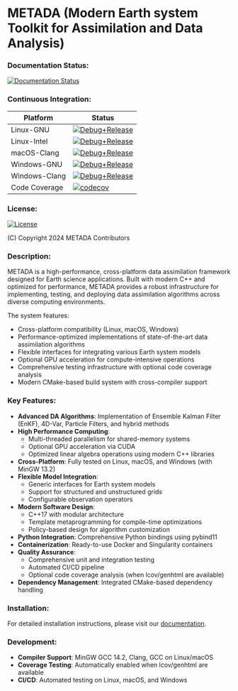 # METADA (Modern Earth system Toolkit for Assimilation and Data Analysis)

### Documentation Status:
[![Documentation Status](https://readthedocs.org/projects/modern-data-assimilation-system-for-earth-sciences/badge/?version=latest)](https://modern-data-assimilation-system-for-earth-sciences.readthedocs.io/en/latest/?badge=latest)

### Continuous Integration:
| Platform      | Status |
| ------------- | ------ |
| Linux-GNU     | [![Debug+Release](https://img.shields.io/github/actions/workflow/status/open-x-da/metada/linux.yaml?label=Debug%2BRelease)](https://github.com/open-x-da/metada/actions/workflows/linux.yaml) |
| Linux-Intel   | [![Debug+Release](https://img.shields.io/github/actions/workflow/status/open-x-da/metada/intel.yaml?label=Debug%2BRelease)](https://github.com/open-x-da/metada/actions/workflows/intel.yaml) |
| macOS-Clang   | [![Debug+Release](https://img.shields.io/github/actions/workflow/status/open-x-da/metada/macos.yaml?label=Debug%2BRelease)](https://github.com/open-x-da/metada/actions/workflows/macos.yaml) |
| Windows-GNU   | [![Debug+Release](https://img.shields.io/github/actions/workflow/status/open-x-da/metada/windows.yaml?label=Debug%2BRelease)](https://github.com/open-x-da/metada/actions/workflows/windows.yaml) |
| Windows-Clang | [![Debug+Release](https://img.shields.io/github/actions/workflow/status/open-x-da/metada/windows-clang.yaml?label=Debug%2BRelease)](https://github.com/open-x-da/metada/actions/workflows/windows-clang.yaml) |
| Code Coverage | [![codecov](https://codecov.io/gh/open-x-da/metada/graph/badge.svg?token=QVL2X0P6UO)](https://codecov.io/gh/open-x-da/metada) |

### License:
[![License](https://img.shields.io/badge/License-Apache%202.0-blue.svg)](https://opensource.org/licenses/Apache-2.0)

(C) Copyright 2024 METADA Contributors

### Description:

METADA is a high-performance, cross-platform data assimilation framework designed for Earth science applications. Built with modern C++ and optimized for performance, METADA provides a robust infrastructure for implementing, testing, and deploying data assimilation algorithms across diverse computing environments.

The system features:
- Cross-platform compatibility (Linux, macOS, Windows)
- Performance-optimized implementations of state-of-the-art data assimilation algorithms
- Flexible interfaces for integrating various Earth system models
- Optional GPU acceleration for compute-intensive operations
- Comprehensive testing infrastructure with optional code coverage analysis
- Modern CMake-based build system with cross-compiler support

### Key Features:

- **Advanced DA Algorithms**: Implementation of Ensemble Kalman Filter (EnKF), 4D-Var, Particle Filters, and hybrid methods
- **High Performance Computing**: 
  - Multi-threaded parallelism for shared-memory systems
  - Optional GPU acceleration via CUDA
  - Optimized linear algebra operations using modern C++ libraries
- **Cross-Platform**: Fully tested on Linux, macOS, and Windows (with MinGW 13.2)
- **Flexible Model Integration**: 
  - Generic interfaces for Earth system models
  - Support for structured and unstructured grids
  - Configurable observation operators
- **Modern Software Design**: 
  - C++17 with modular architecture
  - Template metaprogramming for compile-time optimizations
  - Policy-based design for algorithm customization
- **Python Integration**: Comprehensive Python bindings using pybind11
- **Containerization**: Ready-to-use Docker and Singularity containers
- **Quality Assurance**:
  - Comprehensive unit and integration testing
  - Automated CI/CD pipeline
  - Optional code coverage analysis (when lcov/genhtml are available)
- **Dependency Management**: Integrated CMake-based dependency handling

### Installation:

For detailed installation instructions, please visit our [documentation](https://modern-data-assimilation-system-for-earth-sciences.readthedocs.io/en/latest/index.html).

### Development:

- **Compiler Support**: MinGW GCC 14.2, Clang, GCC on Linux/macOS
- **Coverage Testing**: Automatically enabled when lcov/genhtml are available
- **CI/CD**: Automated testing on Linux, macOS, and Windows
